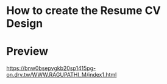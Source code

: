 # How to create the Resume CV Design
# Preview

https://bnw0bsepvgkb20sp1415pg-on.drv.tw/WWW.RAGUPATHI_M/index1.html
